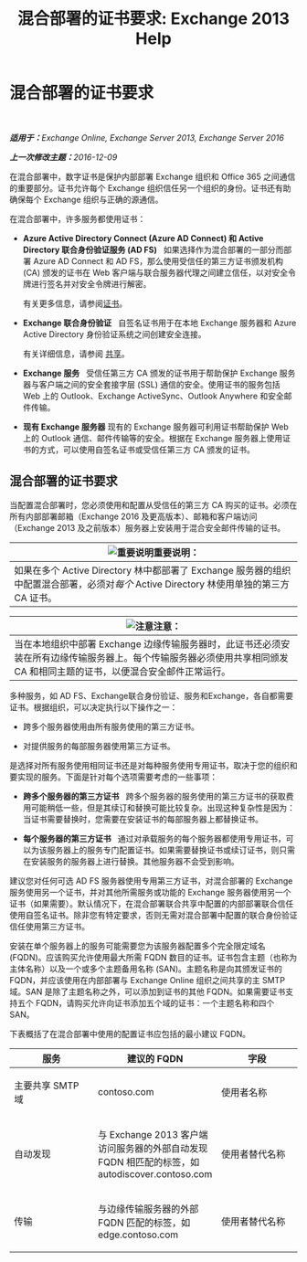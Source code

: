 ﻿---
title: '混合部署的证书要求: Exchange 2013 Help'
TOCTitle: 混合部署的证书要求
ms:assetid: 48d532cc-29f9-4009-9d2d-f19a9c13c320
ms:mtpsurl: https://technet.microsoft.com/zh-cn/library/Hh563848(v=EXCHG.150)
ms:contentKeyID: 50492075
ms.date: 01/11/2018
mtps_version: v=EXCHG.150
ms.translationtype: HT
---

# 混合部署的证书要求

 

_<strong>适用于：</strong>Exchange Online, Exchange Server 2013, Exchange Server 2016_

_<strong>上一次修改主题：</strong>2016-12-09_

在混合部署中，数字证书是保护内部部署 Exchange 组织和 Office 365 之间通信的重要部分。证书允许每个 Exchange 组织信任另一个组织的身份。证书还有助确保每个 Exchange 组织与正确的源通信。

在混合部署中，许多服务都使用证书：

  - **Azure Active Directory Connect (Azure AD Connect) 和 Active Directory 联合身份验证服务 (AD FS)**   如果选择作为混合部署的一部分而部署 Azure AD Connect 和 AD FS，那么使用受信任的第三方证书颁发机构 (CA) 颁发的证书在 Web 客户端与联合服务器代理之间建立信任，以对安全令牌进行签名并对安全令牌进行解密。
    
    有关更多信息，请参阅[证书](http://go.microsoft.com/fwlink/p/?linkid=205993)。

  - **Exchange 联合身份验证**   自签名证书用于在本地 Exchange 服务器和 Azure Active Directory 身份验证系统之间创建安全连接。
    
    有关详细信息，请参阅 [共享](https://technet.microsoft.com/zh-cn/library/dd638083\(v=exchg.150\))。

  - **Exchange 服务**   受信任第三方 CA 颁发的证书用于帮助保护 Exchange 服务器与客户端之间的安全套接字层 (SSL) 通信的安全。使用证书的服务包括 Web 上的 Outlook、Exchange ActiveSync、Outlook Anywhere 和安全邮件传输。

  - **现有 Exchange 服务器** 现有的 Exchange 服务器可利用证书帮助保护 Web 上的 Outlook 通信、邮件传输等的安全。根据在 Exchange 服务器上使用证书的方式，可以使用自签名证书或受信任第三方 CA 颁发的证书。

## 混合部署的证书要求

当配置混合部署时，您必须使用和配置从受信任的第三方 CA 购买的证书。必须在所有内部部署邮箱（Exchange 2016 及更高版本）、邮箱和客户端访问（Exchange 2013 及之前版本）服务器上安装用于混合安全邮件传输的证书。

<table>
<thead>
<tr class="header">
<th><img src="images/Dn151302.important(EXCHG.150).gif" title="重要说明" alt="重要说明" />重要说明：</th>
</tr>
</thead>
<tbody>
<tr class="odd">
<td>如果在多个 Active Directory 林中都部署了 Exchange 服务器的组织中配置混合部署，必须对<em>每个</em> Active Directory 林使用单独的第三方 CA 证书。</td>
</tr>
</tbody>
</table>


<table>
<thead>
<tr class="header">
<th><img src="images/Dn986544.note(EXCHG.150).gif" title="注意" alt="注意" />注意：</th>
</tr>
</thead>
<tbody>
<tr class="odd">
<td>当在本地组织中部署 Exchange 边缘传输服务器时，此证书还必须安装在所有边缘传输服务器上。每个传输服务器必须使用共享相同颁发 CA 和相同主题的证书，以便混合安全邮件正常运行。</td>
</tr>
</tbody>
</table>


多种服务，如 AD FS、Exchange联合身份验证、服务和Exchange，各自都需要证书。根据组织，可以决定执行以下操作之一：

  - 跨多个服务器使用由所有服务使用的第三方证书。

  - 对提供服务的每部服务器使用第三方证书。

是选择对所有服务使用相同证书还是对每种服务使用专用证书，取决于您的组织和要实现的服务。下面是针对每个选项需要考虑的一些事项：

  - **跨多个服务器的第三方证书**   跨多个服务器的服务使用的第三方证书的获取费用可能稍低一些，但是其续订和替换可能比较复杂。出现这种复杂性是因为：当证书需要替换时，您需要在安装证书的每部服务器上都替换证书。

  - **每个服务器的第三方证书**   通过对承载服务的每个服务器都使用专用证书，可以为该服务器上的服务专门配置证书。如果需要替换证书或续订证书，则只需在安装服务的服务器上进行替换。其他服务器不会受到影响。

建议您对任何可选 AD FS 服务器使用专用第三方证书，对混合部署的 Exchange 服务使用另一个证书，并对其他所需服务或功能的 Exchange 服务器使用另一个证书（如果需要）。默认情况下，在混合部署联合共享中配置的内部部署联合信任使用自签名证书。除非您有特定要求，否则无需对混合部署中配置的联合身份验证信任使用第三方证书。

安装在单个服务器上的服务可能需要您为该服务器配置多个完全限定域名 (FQDN)。应该购买允许使用最大所需 FQDN 数目的证书。证书包含主题（也称为主体名称）以及一个或多个主题备用名称 (SAN)。主题名称是向其颁发证书的 FQDN，并应该使用在内部部署与 Exchange Online 组织之间共享的主 SMTP 域。SAN 是除了主题名称之外，可以添加到证书的其他 FQDN。如果需要证书支持五个 FQDN，请购买允许向证书添加五个域的证书：一个主题名称和四个 SAN。

下表概括了在混合部署中使用的配置证书应包括的最小建议 FQDN。


<table>
<colgroup>
<col style="width: 33%" />
<col style="width: 33%" />
<col style="width: 33%" />
</colgroup>
<thead>
<tr class="header">
<th>服务</th>
<th>建议的 FQDN</th>
<th>字段</th>
</tr>
</thead>
<tbody>
<tr class="odd">
<td><p>主要共享 SMTP 域</p></td>
<td><p>contoso.com</p></td>
<td><p>使用者名称</p></td>
</tr>
<tr class="even">
<td><p>自动发现</p></td>
<td><p>与 Exchange 2013 客户端访问服务器的外部自动发现 FQDN 相匹配的标签，如 autodiscover.contoso.com</p></td>
<td><p>使用者替代名称</p></td>
</tr>
<tr class="odd">
<td><p>传输</p></td>
<td><p>与边缘传输服务器的外部 FQDN 匹配的标签，如 edge.contoso.com</p></td>
<td><p>使用者替代名称</p></td>
</tr>
</tbody>
</table>


